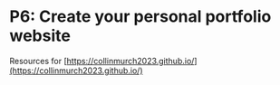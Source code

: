 # P6:  Create your personal portfolio website

Resources for [https://collinmurch2023.github.io/](https://collinmurch2023.github.io/)
